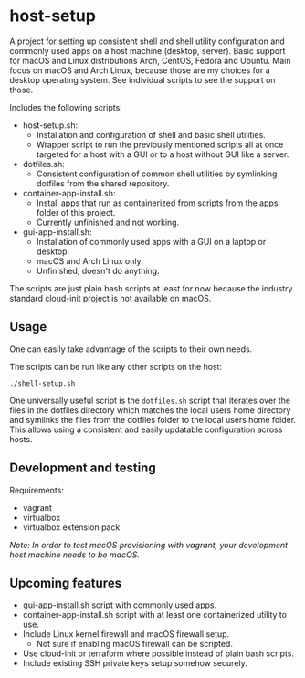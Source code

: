 # host-setup
A project for setting up consistent shell and shell utility configuration and commonly used apps on a host machine (desktop, server). Basic support for macOS and Linux distributions Arch, CentOS, Fedora and Ubuntu. Main focus on macOS and Arch Linux, because those are my choices for a desktop operating system. See individual scripts to see the support on those.

Includes the following scripts:
- host-setup.sh:
  - Installation and configuration of shell and basic shell utilities.
  - Wrapper script to run the previously mentioned scripts all at once targeted for a host with a GUI or to a host without GUI like a server.
- dotfiles.sh:
  - Consistent configuration of common shell utilities by symlinking dotfiles from the shared repository.
- container-app-install.sh:
  - Install apps that run as containerized from scripts from the apps folder of this project.
  - Currently unfinished and not working.
- gui-app-install.sh:
  - Installation of commonly used apps with a GUI on a laptop or desktop.
  - macOS and Arch Linux only.
  - Unfinished, doesn't do anything.

The scripts are just plain bash scripts at least for now because the industry standard cloud-init project is not available on macOS.

## Usage
One can easily take advantage of the scripts to their own needs.

The scripts can be run like any other scripts on the host:
~~~
./shell-setup.sh
~~~

One universally useful script is the `dotfiles.sh` script that iterates over the files in the dotfiles directory which matches the local users home directory and symlinks the files from the dotfiles folder to the local users home folder. This allows using a consistent and easily updatable configuration across hosts.

## Development and testing
Requirements:
- vagrant
- virtualbox
- virtualbox extension pack

*Note: In order to test macOS provisioning with vagrant, your development host machine needs to be macOS.*

## Upcoming features
- gui-app-install.sh script with commonly used apps.
- container-app-install.sh script with at least one containerized utility to use.
- Include Linux kernel firewall and macOS firewall setup.
  - Not sure if enabling macOS firewall can be scripted.
- Use cloud-init or terraform where possible instead of plain bash scripts.
- Include existing SSH private keys setup somehow securely.
